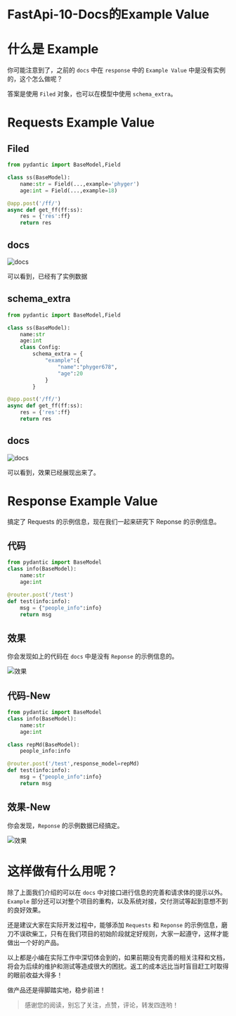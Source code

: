 # FastApi-10-Docs的Example Value


# 什么是 Example

你可能注意到了，之前的 `docs` 中在 `response` 中的 `Example Value` 中是没有实例的，这个怎么做呢？

答案是使用 `Filed` 对象，也可以在模型中使用 `schema_extra`。

# Requests Example Value

## Filed

```python
from pydantic import BaseModel,Field

class ss(BaseModel):
    name:str = Field(...,example='phyger')
    age:int = Field(...,example=18)

@app.post('/ff/')
async def get_ff(ff:ss):
    res = {'res':ff}
    return res
```

## docs

![docs](https://p3-juejin.byteimg.com/tos-cn-i-k3u1fbpfcp/4d1ac0d08a3a445293e1a1667b77de18~tplv-k3u1fbpfcp-zoom-1.image "docs")

可以看到，已经有了实例数据

## schema_extra

```python
from pydantic import BaseModel,Field

class ss(BaseModel):
    name:str
    age:int
    class Config:
        schema_extra = {
            "example":{
                "name":"phyger678",
                "age":20
            }
        }

@app.post('/ff/')
async def get_ff(ff:ss):
    res = {'res':ff}
    return res
```

## docs

![docs](https://p3-juejin.byteimg.com/tos-cn-i-k3u1fbpfcp/84c556cd2ea64d608adaf598d7d29a27~tplv-k3u1fbpfcp-zoom-1.image "docs")

可以看到，效果已经展现出来了。

# Response Example Value

搞定了 Requests 的示例信息，现在我们一起来研究下 Reponse 的示例信息。

## 代码

```python
from pydantic import BaseModel
class info(BaseModel):
    name:str
    age:int

@router.post('/test')
def test(info:info):
    msg = {"people_info":info}
    return msg
```

## 效果

你会发现如上的代码在 `docs` 中是没有 `Reponse` 的示例信息的。

![效果](https://p3-juejin.byteimg.com/tos-cn-i-k3u1fbpfcp/439d8142ad6e49afb29f567dcab13aa5~tplv-k3u1fbpfcp-zoom-1.image "效果")

## 代码-New

```python
from pydantic import BaseModel
class info(BaseModel):
    name:str
    age:int

class repMd(BaseModel):
    people_info:info

@router.post('/test',response_model=repMd)
def test(info:info):
    msg = {"people_info":info}
    return msg
```

## 效果-New

你会发现，`Reponse` 的示例数据已经搞定。

![效果](https://p3-juejin.byteimg.com/tos-cn-i-k3u1fbpfcp/cdbf685273d946d0ba1fb25dd394fbf5~tplv-k3u1fbpfcp-zoom-1.image "效果")

# 这样做有什么用呢？

除了上面我们介绍的可以在 `docs` 中对接口进行信息的完善和请求体的提示以外。`Example` 部分还可以对整个项目的重构，以及系统对接，交付测试等起到意想不到的良好效果。

还是建议大家在实际开发过程中，能够添加 `Requests` 和 `Reponse` 的示例信息，磨刀不误砍柴工，只有在我们项目的初始阶段就定好规则，大家一起遵守，这样才能做出一个好的产品。

以上都是小编在实际工作中深切体会到的，如果前期没有完善的相关注释和文档，将会为后续的维护和测试等造成很大的困扰。返工的成本远比当时盲目赶工时取得的眼前收益大得多！

做产品还是得脚踏实地，稳步前进！

> 感谢您的阅读，别忘了关注，点赞，评论，转发四连哟！

